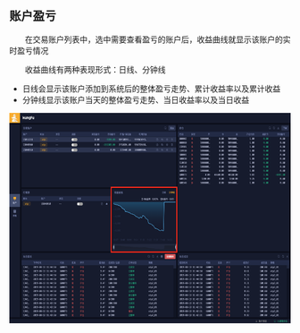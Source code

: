 ## 账户盈亏

&emsp;&emsp;在交易账户列表中，选中需要查看盈亏的账户后，收益曲线就显示该账户的实时盈亏情况

&emsp;&emsp;收益曲线有两种表现形式：日线、分钟线

- 日线会显示该账户添加到系统后的整体盈亏走势、累计收益率以及累计收益
- 分钟线显示该账户当天的整体盈亏走势、当日收益率以及当日收益

<div align=center><img src="/images/acc_PNL.png" width="640" height="376" alt = "账户盈亏" >

